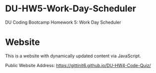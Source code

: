 # DU-HW5-Work-Day-Scheduler

DU Coding Bootcamp Homework 5: Work Day Scheduler

# Website

This is a website with dynamically updated content via JavaScript.

Public Website Address: https://gittinit6.github.io/DU-HW4-Code-Quiz/